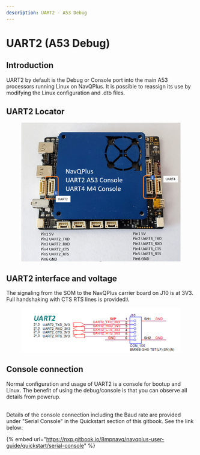 ```yaml
---
description: UART2 - A53 Debug
---
```


# UART2 (A53 Debug)

## Introduction

UART2 by default is the Debug or Console port into the main A53 processors running Linux on NavQPlus. It is possible to reassign its use by modifying the Linux configuration and .dtb files.&#x20;

## UART2 Locator

<figure><img src="../../../.gitbook/assets/image (2) (1).png" alt=""><figcaption></figcaption></figure>

## UART2 interface and voltage

The signaling from the SOM to the NavQPlus carrier board on J10 is at 3V3. Full handshaking with CTS RTS lines is provided:\


<figure><img src="../../../.gitbook/assets/image (7) (2).png" alt=""><figcaption></figcaption></figure>

## Console connection

Normal configuration and usage of UART2 is a console for bootup and Linux. The benefit of using the debug/console is that you can observe all details from powerup.

\
Details of the console connection including the Baud rate are provided under "Serial Console" in the Quickstart section of this gitbook. See the link below:

{% embed url="https://nxp.gitbook.io/8mpnavq/navqplus-user-guide/quickstart/serial-console" %}
